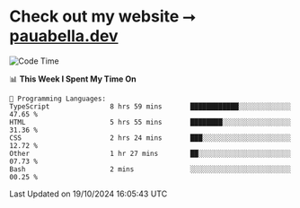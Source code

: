 # Check out my website ⭢ [pauabella.dev](https://pauabella.dev)

<!--START_SECTION:waka-->
![Code Time](http://img.shields.io/badge/Code%20Time-3%2C810%20hrs%2046%20mins-blue)

📊 **This Week I Spent My Time On** 

```text
💬 Programming Languages: 
TypeScript               8 hrs 59 mins       ████████████░░░░░░░░░░░░░   47.65 % 
HTML                     5 hrs 55 mins       ████████░░░░░░░░░░░░░░░░░   31.36 % 
CSS                      2 hrs 24 mins       ███░░░░░░░░░░░░░░░░░░░░░░   12.72 % 
Other                    1 hr 27 mins        ██░░░░░░░░░░░░░░░░░░░░░░░   07.73 % 
Bash                     2 mins              ░░░░░░░░░░░░░░░░░░░░░░░░░   00.25 % 
```


 Last Updated on 19/10/2024 16:05:43 UTC
<!--END_SECTION:waka-->
